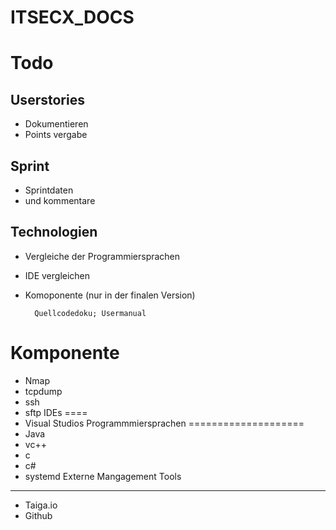 # ITSECX_DOCS

Todo
====

Userstories
-----------
- Dokumentieren 
- Points vergabe

Sprint
------
- Sprintdaten
- und kommentare

Technologien
------------
- Vergleiche der Programmiersprachen
- IDE vergleichen
- Komoponente (nur in der finalen Version)

		Quellcodedoku; Usermanual
Komponente
=============
- Nmap 
- tcpdump
- ssh
- sftp
IDEs
====
- Visual Studios
Programmmiersprachen
====================
- Java
- vc++
- c
- c#
- systemd
Externe Mangagement Tools
-------------------------
- Taiga.io
- Github
		

		
